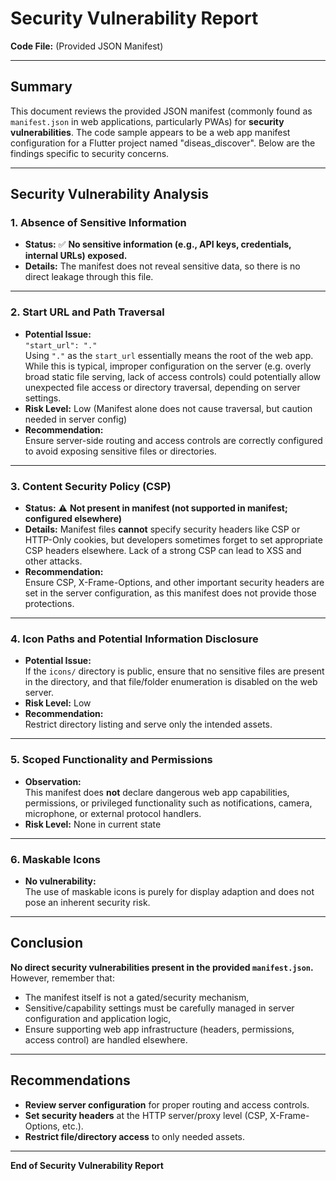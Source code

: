 # Security Vulnerability Report

**Code File:** (Provided JSON Manifest)

---

## Summary

This document reviews the provided JSON manifest (commonly found as `manifest.json` in web applications, particularly PWAs) for **security vulnerabilities**. The code sample appears to be a web app manifest configuration for a Flutter project named "diseas_discover". Below are the findings specific to security concerns.

---

## Security Vulnerability Analysis

### 1. Absence of Sensitive Information
- **Status:** ✅ **No sensitive information (e.g., API keys, credentials, internal URLs) exposed.**
- **Details:** The manifest does not reveal sensitive data, so there is no direct leakage through this file.

---

### 2. Start URL and Path Traversal
- **Potential Issue:**  
  `"start_url": "."`  
  Using `"."` as the `start_url` essentially means the root of the web app. While this is typical, improper configuration on the server (e.g. overly broad static file serving, lack of access controls) could potentially allow unexpected file access or directory traversal, depending on server settings.
- **Risk Level:** Low (Manifest alone does not cause traversal, but caution needed in server config)
- **Recommendation:**  
  Ensure server-side routing and access controls are correctly configured to avoid exposing sensitive files or directories.

---

### 3. Content Security Policy (CSP)
- **Status:** ⚠️ **Not present in manifest (not supported in manifest; configured elsewhere)**
- **Details:** Manifest files **cannot** specify security headers like CSP or HTTP-Only cookies, but developers sometimes forget to set appropriate CSP headers elsewhere. Lack of a strong CSP can lead to XSS and other attacks.
- **Recommendation:**  
  Ensure CSP, X-Frame-Options, and other important security headers are set in the server configuration, as this manifest does not provide those protections.

---

### 4. Icon Paths and Potential Information Disclosure
- **Potential Issue:**  
  If the `icons/` directory is public, ensure that no sensitive files are present in the directory, and that file/folder enumeration is disabled on the web server.
- **Risk Level:** Low  
- **Recommendation:**  
  Restrict directory listing and serve only the intended assets.

---

### 5. Scoped Functionality and Permissions
- **Observation:**  
  This manifest does **not** declare dangerous web app capabilities, permissions, or privileged functionality such as notifications, camera, microphone, or external protocol handlers.
- **Risk Level:** None in current state

---

### 6. Maskable Icons
- **No vulnerability:**  
  The use of maskable icons is purely for display adaption and does not pose an inherent security risk.

---

## Conclusion

**No direct security vulnerabilities present in the provided `manifest.json`.**  
However, remember that:

- The manifest itself is not a gated/security mechanism,
- Sensitive/capability settings must be carefully managed in server configuration and application logic,
- Ensure supporting web app infrastructure (headers, permissions, access control) are handled elsewhere.

---

## Recommendations

- **Review server configuration** for proper routing and access controls.
- **Set security headers** at the HTTP server/proxy level (CSP, X-Frame-Options, etc.).
- **Restrict file/directory access** to only needed assets.

---

**End of Security Vulnerability Report**